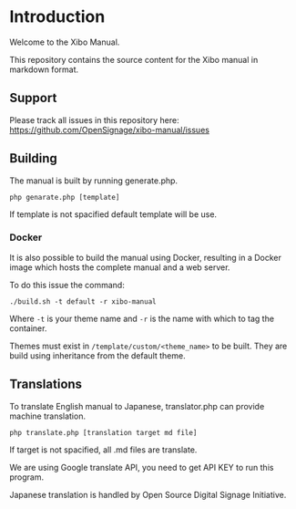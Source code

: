 # Introduction
Welcome to the Xibo Manual.

This repository contains the source content for the Xibo manual in markdown format. 

## Support
Please track all issues in this repository here: https://github.com/OpenSignage/xibo-manual/issues

## Building
The manual is built by running generate.php.

```
php genarate.php [template]
```
If template is not spacified default template will be use.

### Docker
It is also possible to build the manual using Docker, resulting in a Docker
image which hosts the complete manual and a web server.

To do this issue the command:

```
./build.sh -t default -r xibo-manual
```

Where `-t` is your theme name and `-r` is the name with which to tag the 
container.

Themes must exist in `/template/custom/<theme_name>` to be built. They 
are build using inheritance from the default theme.

## Translations
To translate English manual to Japanese, translator.php can provide machine translation.

```
php translate.php [translation target md file]
```
If target is not spacified, all .md files are translate.

We are using Google translate API, you need to get API KEY to run this program.

Japanese translation is handled by Open Source Digital Signage Initiative.
